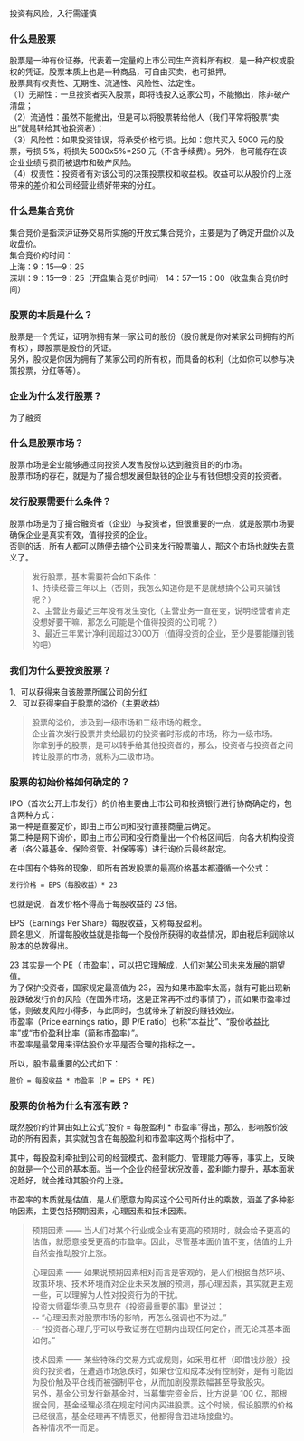 
投资有风险，入行需谨慎  

### 什么是股票
股票是一种有价证券，代表着一定量的上市公司生产资料所有权，是一种产权或股权的凭证。股票本质上也是一种商品，可自由买卖，也可抵押。  
股票具有权责性、无期性、流通性、风险性、法定性。  
（1）无期性：一旦投资者买入股票，即将钱投入这家公司，不能撤出，除非破产清盘；  
（2）流通性：虽然不能撤出，但是可以将股票转给他人（我们平常将股票“卖出”就是转给其他投资者）；  
（3）风险性：如果投资错误，将承受价格亏损。比如：您共买入 5000 元的股票，亏损 5%，将损失 5000x5%=250 元（不含手续费）。另外，也可能存在该企业业绩亏损而被退市和破产风险。  
（4）权责性：投资者有对该公司的决策投票权和收益权。收益可以从股价的上涨带来的差价和公司经营业绩好带来的分红。  

### 什么是集合竞价
集合竞价是指深沪证券交易所实施的开放式集合竞价，主要是为了确定开盘价以及收盘价。  
集合竞价的时间：  
上海：9：15—9：25  
深圳：9：15—9：25（开盘集合竞价时间） 14：57—15：00（收盘集合竞价时间）  


### 股票的本质是什么？
股票是一个凭证，证明你拥有某一家公司的股份（股份就是你对某家公司拥有的所有权），即股票是股份的凭证。  
另外，股权是你因为拥有了某家公司的所有权，而具备的权利（比如你可以参与决策投票，分红等等）。  

### 企业为什么发行股票？
为了融资  

### 什么是股票市场？
股票市场是企业能够通过向投资人发售股份以达到融资目的的市场。  
股票市场的存在，就是为了撮合想发展但缺钱的企业与有钱但想投资的投资者。  

### 发行股票需要什么条件？
股票市场是为了撮合融资者（企业）与投资者，但很重要的一点，就是股票市场要确保企业是真实有效，值得投资的企业。  
否则的话，所有人都可以随便去搞个公司来发行股票骗人，那这个市场也就失去意义了。  

> 发行股票，基本需要符合如下条件：  
> 1、持续经营三年以上（否则，我怎么知道你是不是就想搞个公司来骗钱呢？）  
> 2、主营业务最近三年没有发生变化（主营业务一直在变，说明经营者肯定没想好要干嘛，那怎么可能是个值得投资的公司呢？）  
> 3、最近三年累计净利润超过3000万（值得投资的企业，至少是要能赚到钱的吧）  

### 我们为什么要投资股票？
1、可以获得来自该股票所属公司的分红  
2、可以获得来自于股票的溢价（主要收益）  

> 股票的溢价，涉及到一级市场和二级市场的概念。  
> 企业首次发行股票并卖给最初的投资者时形成的市场，称为一级市场。  
> 你拿到手的股票，是可以转手给其他投资者的，那么，投资者与投资者之间转让股票的市场，就称为二级市场。  

### 股票的初始价格如何确定的？
IPO（首次公开上市发行）的价格主要由上市公司和投资银行进行协商确定的，包含两种方式：  
第一种是直接定价，即由上市公司和投行直接商量后确定。  
第二种是网下询价，即由上市公司和投行商量出一个价格区间后，向各大机构投资者（各公募基金、保险资管、社保等等）进行询价后最终敲定。  

在中国有个特殊的现象，即所有首发股票的最高价格基本都遵循一个公式：  
```html
发行价格 = EPS（每股收益）* 23
```
也就是说，首发价格不得高于每股收益的 23 倍。

EPS（Earnings Per Share）每股收益，又称每股盈利。  
顾名思义，所谓每股收益就是指每一个股份所获得的收益情况，即由税后利润除以股本的总数得出。  

23 其实是一个 PE（ 市盈率），可以把它理解成，人们对某公司未来发展的期望值。  
为了保护投资者，国家规定最高值为 23，因为如果市盈率太高，就有可能出现新股跌破发行价的风险（在国外市场，这是正常再不过的事情了），而如果市盈率过低，则破发风险小得多，与此同时，也就带来了新股的赚钱效应。  
市盈率（Price earnings ratio，即 P/E ratio）也称“本益比”、“股价收益比率”或“市价盈利比率（简称市盈率）”。  
市盈率是最常用来评估股价水平是否合理的指标之一。

所以，股市最重要的公式如下：
```html
股价 = 每股收益 * 市盈率 (P = EPS * PE)
```

### 股票的价格为什么有涨有跌？
既然股价的计算由如上公式“股价 = 每股盈利 * 市盈率”得出，那么，影响股价波动的所有因素，其实就包含在每股盈利和市盈率这两个指标中了。  

其中，每股盈利牵扯到公司的经营模式、盈利能力、管理能力等等，事实上，反映的就是一个公司的基本面。当一个企业的经营状况改善，盈利能力提升，基本面状况趋好，就会推动其股价的上涨。  

市盈率的本质就是估值，是人们愿意为购买这个公司所付出的乘数，涵盖了多种影响因素，主要包括预期因素，心理因素和技术因素。  
> 预期因素 —— 当人们对某个行业或企业有更高的预期时，就会给予更高的估值，就愿意接受更高的市盈率。因此，尽管基本面价值不变，估值的上升自然会推动股价上涨。  
>
> 心理因素 —— 如果说预期因素相对而言是客观的，是人们根据自然环境、政策环境、技术环境而对企业未来发展的预测，那心理因素，其实就更主观一些，可以理解为人性对投资行为的干扰。  
> 投资大师霍华德.马克思在《投资最重要的事》里说过：  
> -- “心理因素对股票市场的影响，再怎么强调也不为过。”  
> -- “投资者心理几乎可以导致证券在短期内出现任何定价，而无论其基本面如何。”  
>
> 技术因素 —— 某些特殊的交易方式或规则，如采用杠杆（即借钱炒股）投资的投资者，在遭遇市场急跌时，如果仓位和成本没有控制好，是有可能因为股价触及平仓线而被强制平仓，从而加剧股票跌幅甚至导致股灾。  
> 另外，基金公司发行新基金时，当募集完资金后，比方说是 100 亿，那根据合同，基金经理必须在规定时间内买进股票。这个时候，假设股票的价格已经很高，基金经理再不情愿买，他都得含泪进场接盘的。  
> 各种情况不一而足。
